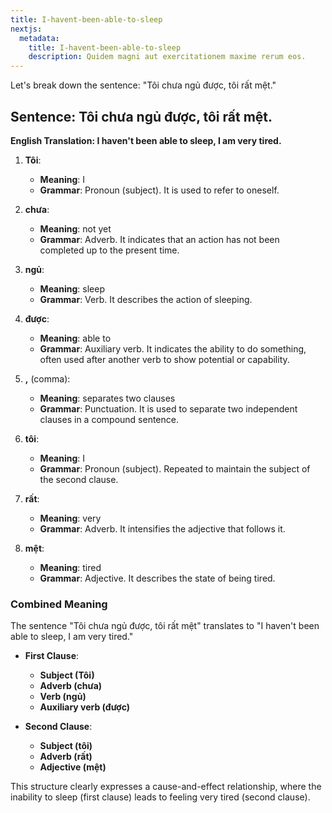 ```yaml
---
title: I-havent-been-able-to-sleep
nextjs:
  metadata:
    title: I-havent-been-able-to-sleep
    description: Quidem magni aut exercitationem maxime rerum eos.
---
```

Let's break down the sentence: "Tôi chưa ngủ được, tôi rất mệt."

## Sentence: Tôi chưa ngủ được, tôi rất mệt.

**English Translation: I haven't been able to sleep, I am very tired.**

1. **Tôi**:
   - **Meaning**: I
   - **Grammar**: Pronoun (subject). It is used to refer to oneself.

2. **chưa**:
   - **Meaning**: not yet
   - **Grammar**: Adverb. It indicates that an action has not been completed up to the present time.

3. **ngủ**:
   - **Meaning**: sleep
   - **Grammar**: Verb. It describes the action of sleeping.

4. **được**:
   - **Meaning**: able to
   - **Grammar**: Auxiliary verb. It indicates the ability to do something, often used after another verb to show potential or capability.

5. **,** (comma):
   - **Meaning**: separates two clauses
   - **Grammar**: Punctuation. It is used to separate two independent clauses in a compound sentence.

6. **tôi**:
   - **Meaning**: I
   - **Grammar**: Pronoun (subject). Repeated to maintain the subject of the second clause.

7. **rất**:
   - **Meaning**: very
   - **Grammar**: Adverb. It intensifies the adjective that follows it.

8. **mệt**:
   - **Meaning**: tired
   - **Grammar**: Adjective. It describes the state of being tired.

### Combined Meaning
The sentence "Tôi chưa ngủ được, tôi rất mệt" translates to "I haven't been able to sleep, I am very tired."

- **First Clause**:
  - **Subject (Tôi)**
  - **Adverb (chưa)**
  - **Verb (ngủ)**
  - **Auxiliary verb (được)**

- **Second Clause**:
  - **Subject (tôi)**
  - **Adverb (rất)**
  - **Adjective (mệt)**

This structure clearly expresses a cause-and-effect relationship, where the inability to sleep (first clause) leads to feeling very tired (second clause).